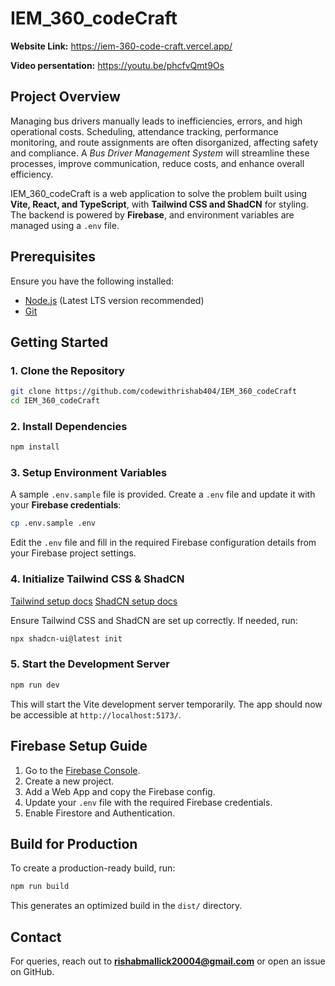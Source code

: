 # IEM_360_codeCraft

**Website Link:** https://iem-360-code-craft.vercel.app/

**Video persentation:** https://youtu.be/phcfvQmt9Os

## Project Overview

Managing bus drivers manually leads to inefficiencies, errors, and high operational costs. Scheduling, attendance tracking, performance monitoring, and route assignments are often disorganized, affecting safety and compliance. A _Bus Driver Management System_ will streamline these processes, improve communication, reduce costs, and enhance overall efficiency.

IEM_360_codeCraft is a web application to solve the problem built using **Vite, React, and TypeScript**, with **Tailwind CSS and ShadCN** for styling. The backend is powered by **Firebase**, and environment variables are managed using a `.env` file.

## Prerequisites

Ensure you have the following installed:

- [Node.js](https://nodejs.org/) (Latest LTS version recommended)
- [Git](https://git-scm.com/)

## Getting Started

### 1. Clone the Repository

```sh
git clone https://github.com/codewithrishab404/IEM_360_codeCraft
cd IEM_360_codeCraft
```

### 2. Install Dependencies

```sh
npm install
```

### 3. Setup Environment Variables

A sample `.env.sample` file is provided. Create a `.env` file and update it with your **Firebase credentials**:

```sh
cp .env.sample .env
```

Edit the `.env` file and fill in the required Firebase configuration details from your Firebase project settings.

### 4. Initialize Tailwind CSS & ShadCN

[Tailwind setup docs](https://tailwindcss.com/docs/installation/using-vite)
[ShadCN setup docs](https://ui.shadcn.com/docs/installation/vite)

Ensure Tailwind CSS and ShadCN are set up correctly. If needed, run:

```sh
npx shadcn-ui@latest init
```

### 5. Start the Development Server

```sh
npm run dev
```

This will start the Vite development server temporarily. The app should now be accessible at `http://localhost:5173/`.

## Firebase Setup Guide

1. Go to the [Firebase Console](https://console.firebase.google.com/).
2. Create a new project.
3. Add a Web App and copy the Firebase config.
4. Update your `.env` file with the required Firebase credentials.
5. Enable Firestore and Authentication.

## Build for Production

To create a production-ready build, run:

```sh
npm run build
```

This generates an optimized build in the `dist/` directory.

## Contact

For queries, reach out to **rishabmallick20004@gmail.com** or open an issue on GitHub.
